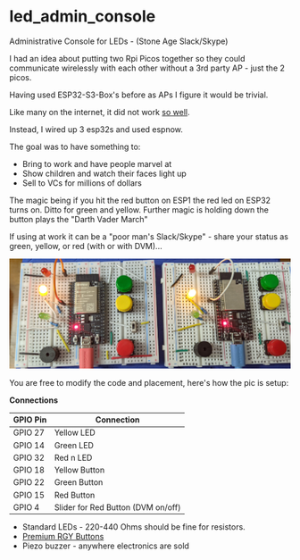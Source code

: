 # led_admin_console
Administrative Console for LEDs - (Stone Age Slack/Skype)

I had an idea about putting two Rpi Picos together so they could communicate wirelessly with each other without a 3rd party AP - just the 2 picos.

Having used ESP32-S3-Box's before as APs I figure it would be trivial.

Like many on the internet, it did not work [so well](https://forums.raspberrypi.com/viewtopic.php?t=363911).

Instead, I wired up 3 esp32s and used espnow. 

The goal was to have something to:
- Bring to work and have people marvel at
- Show children and watch their faces light up
- Sell to VCs for millions of dollars

The magic being if you hit the red button on ESP1 the red led on ESP32 turns on. Ditto for green and yellow.
Further magic is holding down the button plays the "Darth Vader March" 

If using at work it can be a "poor man's Slack/Skype" - share your status as green, yellow, or red (with or with DVM)...

![Esp32s](/images/PXL_20240126_035208295.jpg)


You are free to modify the code and placement, here's how the pic is setup:

**Connections**

| GPIO Pin | Connection|
| -------- | --------- |
| GPIO 27  | Yellow LED|
| GPIO 14  | Green  LED|
| GPIO 32  | Red n  LED|
| GPIO 18  | Yellow Button |
| GPIO 22  | Green  Button |
| GPIO 15  | Red    Button |
| GPIO  4  | Slider for Red Button (DVM on/off) |

- Standard LEDs - 220-440 Ohms  should be fine for resistors.
- [Premium RGY Buttons](https://www.amazon.com/gp/product/B01E38OS7K)
- Piezo buzzer - anywhere electronics are sold 




